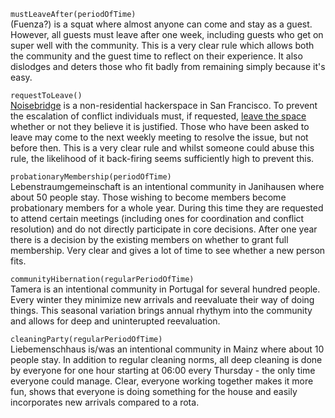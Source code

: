 
`mustLeaveAfter(periodOfTime)`  
(Fuenza?) is a squat where almost anyone can come and stay as a guest. However, all guests must leave after one week, including guests who get on super well with the community. This is a very clear rule which allows both the community and the guest time to reflect on their experience. It also dislodges and deters those who fit badly from remaining simply because it's easy.

`requestToLeave()`  
[Noisebridge](https://www.noisebridge.net/) is a non-residential hackerspace in San Francisco. To prevent the escalation of conflict individuals must, if requested, [leave the space](https://www.noisebridge.net/wiki/Community_Standards#Requests_to_Leave) whether or not they believe it is justified. Those who have been asked to leave may come to the next weekly meeting to resolve the issue, but not before then. This is a very clear rule and whilst someone could abuse this rule, the likelihood of it back-firing seems sufficiently high to prevent this.

`probationaryMembership(periodOfTime)`  
Lebenstraumgemeinschaft is an intentional community in Janihausen where about 50 people stay. Those wishing to become members become probationary members for a whole year. During this time they are requested to attend certain meetings (including ones for coordination and conflict resolution) and do not directly participate in core decisions. After one year there is a decision by the existing members on whether to grant full membership. Very clear and gives a lot of time to see whether a new person fits.

`communityHibernation(regularPeriodOfTime)`  
Tamera is an intentional community in Portugal for several hundred people. Every winter they minimize new arrivals and reevaluate their way of doing things. This seasonal variation brings annual rhythym into the community and allows for deep and uninterupted reevaluation.

`cleaningParty(regularPeriodOfTime)`  
Liebemenschhaus is/was an intentional community in Mainz where about 10 people stay. In addition to regular cleaning norms, all deep cleaning is done by everyone for one hour starting at 06:00 every Thursday - the only time everyone could manage. Clear, everyone working together makes it more fun, shows that everyone is doing something for the house and easily incorporates new arrivals compared to a rota.


